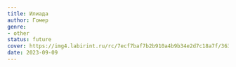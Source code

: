 ```yaml
---
title: Илиада
author: Гомер
genre:
- other
status: future
cover: https://img4.labirint.ru/rc/7ecf7baf7b2b910a4b9b34e2d7c18a7f/363x561q80/books65/648218/cover.jpg?1617981911
date: 2023-09-09
---
```


